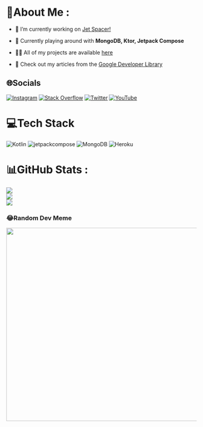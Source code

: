 # 💫About Me :
- 🔭 I’m currently working on [Jet Spacer!](https://github.com/sakethpathike/JetSpacer)

- 🌱 Currently playing around with **MongoDB, Ktor, Jetpack Compose**

- 👨‍💻 All of my projects are available [here](https://github.com/sakethpathike)

- 📝 Check out my articles from the [Google Developer Library](https://devlibrary.withgoogle.com/authors/sakethh)

## 🌐Socials
[![Instagram](https://img.shields.io/badge/Instagram-%23E4405F.svg?logo=Instagram&logoColor=white)](https://instagram.com/sakethpathike) [![Stack Overflow](https://img.shields.io/badge/-Stackoverflow-FE7A16?logo=stack-overflow&logoColor=white)](https://stackoverflow.com/users/14963389) [![Twitter](https://img.shields.io/badge/Twitter-%231DA1F2.svg?logo=Twitter&logoColor=white)](https://twitter.com/sakethpathike) [![YouTube](https://img.shields.io/badge/YouTube-%23FF0000.svg?logo=YouTube&logoColor=white)](https://youtube.com/c/sakethh) 

# 💻Tech Stack
![Kotlin](https://img.shields.io/badge/kotlin-%230095D5.svg?style=for-the-badge&logo=kotlin&logoColor=white) ![jetpackcompose](https://user-images.githubusercontent.com/83284398/194230490-8fe7bf97-3179-4aa0-99b7-fe631d81fff4.svg) ![MongoDB](https://img.shields.io/badge/MongoDB-%234ea94b.svg?style=for-the-badge&logo=mongodb&logoColor=white) ![Heroku](https://img.shields.io/badge/heroku-%23430098.svg?style=for-the-badge&logo=heroku&logoColor=white) 


# 📊GitHub Stats :
![](https://github-readme-stats.vercel.app/api?username=sakethpathike&theme=radical&hide_border=false&include_all_commits=false&count_private=false)<br/>
![](https://github-readme-streak-stats.herokuapp.com/?user=sakethpathike&theme=radical&hide_border=false)<br/>
![](https://github-readme-stats.vercel.app/api/top-langs/?username=sakethpathike&theme=radical&hide_border=false&include_all_commits=false&count_private=false&layout=compact)

### 😂Random Dev Meme
<img src="https://random-memer.herokuapp.com/" width="512px"/>

  <!-- Proudly created with GPRM ( https://gprm.itsvg.in ) -->
